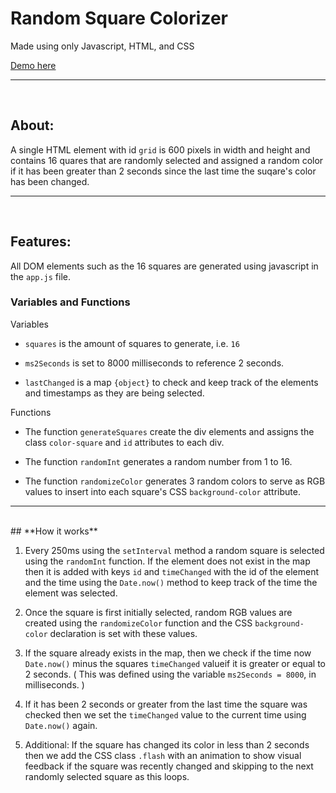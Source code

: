 # **Random Square Colorizer**

Made using only Javascript, HTML, and CSS

[Demo here](https://josephthomasvasquez.github.io/random-square-colorizer/)

<hr>
<br>

## **About**:

A single HTML element with id `grid` is 600 pixels in width and height and contains 16 quares that are randomly selected and assigned a random color if it has been greater than 2 seconds since the last time the suqare's color has been changed.

<hr>
<br>

## **Features**:

All DOM elements such as the 16 squares are generated using javascript in the `app.js` file.

### **Variables and Functions**

Variables

- `squares` is the amount of squares to generate, i.e. `16`

- `ms2Seconds` is set to 8000 milliseconds to reference 2 seconds.

- `lastChanged` is a map `{object}` to check and keep track of the elements and timestamps as they are being selected.

Functions

- The function `generateSquares` create the div elements and assigns the class `color-square` and `id` attributes to each div.

- The function `randomInt` generates a random number from 1 to 16.

- The function `randomizeColor` generates 3 random colors to serve as RGB values to insert into each square's CSS `background-color` attribute.

<hr>
<br>
## **How it works**

1. Every 250ms using the `setInterval` method a random square is selected using the `randomInt` function. If the element does not exist in the map then it is added with keys `id` and `timeChanged` with the id of the element and the time using the `Date.now()` method to keep track of the time the element was selected.

2. Once the square is first initially selected, random RGB values are created using the `randomizeColor` function and the CSS `background-color` declaration is set with these values.

3. If the square already exists in the map, then we check if the time now `Date.now()` minus the squares `timeChanged` valueif it is greater or equal to 2 seconds. ( This was defined using the variable `ms2Seconds = 8000`, in milliseconds. )

4. If it has been 2 seconds or greater from the last time the square was checked then we set the `timeChanged` value to the current time using `Date.now()` again.

5. Additional: If the square has changed its color in less than 2 seconds then we add the CSS class `.flash` with an animation to show visual feedback if the square was recently changed and skipping to the next randomly selected square as this loops.
